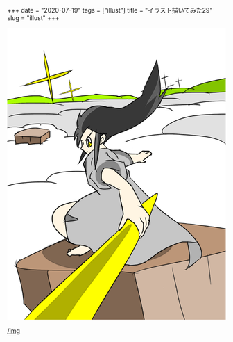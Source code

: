 +++
date = "2020-07-19"
tags = ["illust"]
title = "イラスト描いてみた29"
slug = "illust"
+++

![](/img/yui_29.png)

[/img](/img/)

